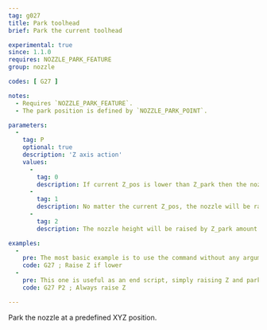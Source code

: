 ```yaml
---
tag: g027
title: Park toolhead
brief: Park the current toolhead

experimental: true
since: 1.1.0
requires: NOZZLE_PARK_FEATURE
group: nozzle

codes: [ G27 ]

notes:
  - Requires `NOZZLE_PARK_FEATURE`.
  - The park position is defined by `NOZZLE_PARK_POINT`.

parameters:
  -
    tag: P
    optional: true
    description: 'Z axis action'
    values:
      -
        tag: 0
        description: If current Z_pos is lower than Z_park then the nozzle will be raised to reach Z_park height
      -
        tag: 1
        description: No matter the current Z_pos, the nozzle will be raised/lowered to reach Z_park height
      -
        tag: 2
        description: The nozzle height will be raised by Z_park amount but never going over the machine's limit of `Z_MAX_POS`

examples:
  -
    pre: The most basic example is to use the command without any arguments, which raises Z by the default distance and moves to the parking position.
    code: G27 ; Raise Z if lower
  -
    pre: This one is useful as an end script, simply raising Z and parking.
    code: G27 P2 ; Always raise Z

---
```


Park the nozzle at a predefined XYZ position.
